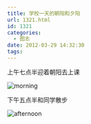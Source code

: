 ```yaml
---
title: 学校一天的朝阳和夕阳
url: 1321.html
id: 1321
categories:
  - 图志
date: 2012-03-29 14:32:30
tags:
---
```


上午七点半迎着朝阳去上课

![](http://pic.yupoo.com/a408115319/BQPf4hgL/DXcrT.png "morning")

下午五点半和同学散步

![](http://pic.yupoo.com/a408115319/BQPf1RY1/jJbL7.png "afternoon")